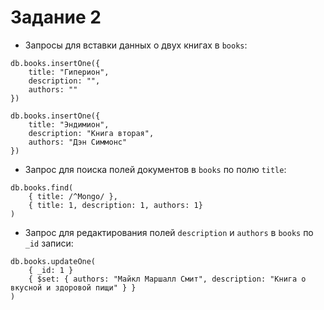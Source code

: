# Задание 2

- Запросы для вставки данных о двух книгах в `books`:

```
db.books.insertOne({
	title: "Гиперион",
	description: "",
	authors: ""
})

db.books.insertOne({
	title: "Эндимион",
	description: "Книга вторая",
	authors: "Дэн Симмонс"
})
```

- Запрос для поиска полей документов в `books` по полю `title`:

```
db.books.find(
	{ title: /^Mongo/ },
	{ title: 1, description: 1, authors: 1}
)
```

- Запрос для редактирования полей `description` и `authors` в `books` по `_id` записи:

```
db.books.updateOne(
	{ _id: 1 }
	{ $set: { authors: "Майкл Маршалл Смит", description: "Книга о вкусной и здоровой пищи" } }
)
```
